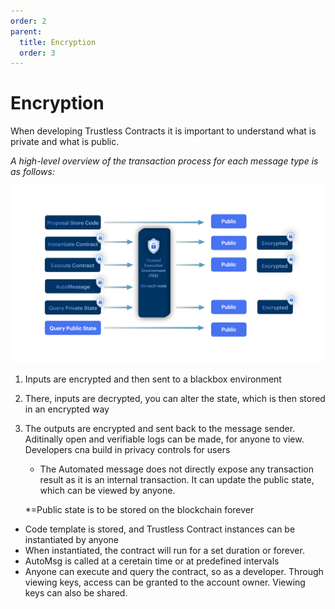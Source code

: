 ```yaml
---
order: 2
parent:
  title: Encryption
  order: 3
---
```


# Encryption

When developing Trustless Contracts it is important to understand what is private and what is public.


*A high-level overview of the transaction process for each message type is as follows:*

![computation](../images/computation.png)

1. Inputs are encrypted and then sent to a blackbox environment
2. There, inputs are decrypted, you can alter the state, which is then stored in an encrypted way
3. The outputs are encrypted and sent back to the message sender. Aditinally open and verifiable logs can be made, for anyone to view. Developers cna build in privacy controls for users

    - The Automated message does not directly expose any transaction result as it is an internal transaction. It can update the public state, which can be viewed by anyone.

    *=Public state is to be stored on the blockchain forever



- Code template is stored, and Trustless Contract instances can be instantiated by anyone
- When instantiated, the contract will run for a set duration or forever.
- AutoMsg is called at a ceretain time or at predefined intervals
- Anyone can execute and query the contract, so as a developer. Through viewing keys, access can be granted to the account owner. Viewing keys can also be shared.



